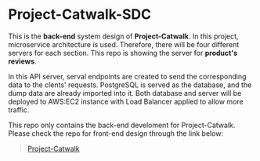 # Project-Catwalk-SDC

This is the **back-end** system design of **Project-Catwalk**. In this project, microservice architecture is used. Therefore, there will be four different servers for each section. This repo is showing the server for **product's reviews**.

In this API server, serval endpoints are created to send the corresponding data to the clents' requests. PostgreSQL is served as the database, and the dump data are already imported into it. Both database and server will be deployed to AWS:EC2 instance with Load Balancer applied to allow more traffic.

This repo only contains the back-end develoment for Project-Catwalk. Please check the repo for front-end design through the link below:
> [Project-Catwalk](https://github.com/timmy1544/Project-Catwalk)
